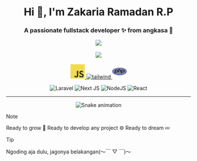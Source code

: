<div align="center">
<!-- About -->
<h1 align="center">Hi 👋, I'm Zakaria Ramadan R.P</h1>
<h3 align="center">A passionate fullstack developer ✨ from angkasa 🚀</h3>

<!-- STREAK -->
![](https://nirzak-streak-stats.vercel.app/?user=anggieta2&theme=merko&hide_border=false)<br/>


<!-- TOP LANGUAGES -->
![](https://github-readme-stats.vercel.app/api/top-langs/?username=anggieta2&theme=merko&hide_border=false&include_all_commits=false&count_private=true&layout=compact)

<!-- Natives -->
<span align="center"> 
  <a href="https://developer.mozilla.org/en-US/docs/Web/JavaScript" target="_blank" rel="noreferrer"> <img src="https://raw.githubusercontent.com/devicons/devicon/master/icons/javascript/javascript-original.svg" alt="javascript" width="40" height="40"/> </a> 
</span>
<span align="center"> 
  <a href="https://tailwindcss.com/" target="_blank" rel="noreferrer"> <img src="https://www.vectorlogo.zone/logos/tailwindcss/tailwindcss-icon.svg" alt="tailwind" width="40" height="40"/> </a> 
</span>
<span align="center"> 
  <a href="https://nextjs.org/" target="_blank" rel="noreferrer"> <a href="https://www.php.net" target="_blank" rel="noreferrer"> <img src="https://raw.githubusercontent.com/devicons/devicon/master/icons/php/php-original.svg" alt="php" width="40" height="40"/> </a> 
</span>


<!-- Frameworks -->
![Laravel](https://img.shields.io/badge/laravel-%23FF2D20.svg?style=for-the-badge&logo=laravel&logoColor=white) 
![Next JS](https://img.shields.io/badge/Next-black?style=for-the-badge&logo=next.js&logoColor=white) 
![NodeJS](https://img.shields.io/badge/node.js-6DA55F?style=for-the-badge&logo=node.js&logoColor=white) 
![React](https://img.shields.io/badge/react-%2320232a.svg?style=for-the-badge&logo=react&logoColor=%2361DAFB)

---

<img src="https://raw.githubusercontent.com/zakaria-cpu301/zakaria-cpu301/output/snake.svg" alt="Snake animation" />

</div>

> [!NOTE]
> Ready to grow 🚀 Ready to develop any project ⚙️ Ready to dream 💤

> [!TIP]
> Ngoding aja dulu, jagonya belakangan(～￣ ▽ ￣)～

